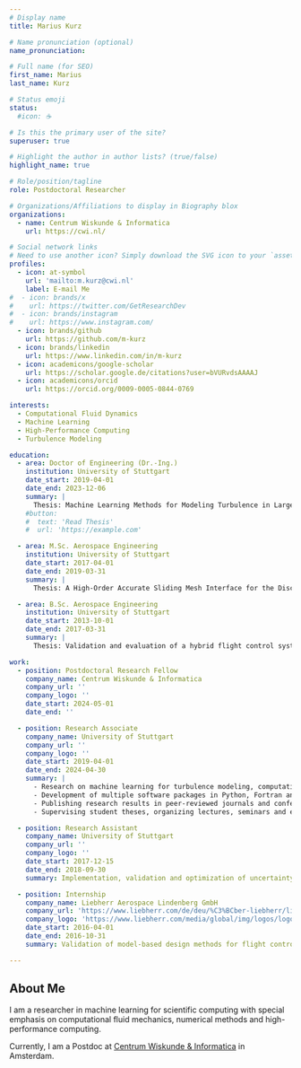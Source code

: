 ```yaml
---
# Display name
title: Marius Kurz

# Name pronunciation (optional)
name_pronunciation: 

# Full name (for SEO)
first_name: Marius
last_name: Kurz

# Status emoji
status:
  #icon: ☕️

# Is this the primary user of the site?
superuser: true

# Highlight the author in author lists? (true/false)
highlight_name: true

# Role/position/tagline
role: Postdoctoral Researcher

# Organizations/Affiliations to display in Biography blox
organizations:
  - name: Centrum Wiskunde & Informatica
    url: https://cwi.nl/

# Social network links
# Need to use another icon? Simply download the SVG icon to your `assets/media/icons/` folder.
profiles:
  - icon: at-symbol
    url: 'mailto:m.kurz@cwi.nl'
    label: E-mail Me
#  - icon: brands/x
#    url: https://twitter.com/GetResearchDev
#  - icon: brands/instagram
#    url: https://www.instagram.com/
  - icon: brands/github
    url: https://github.com/m-kurz
  - icon: brands/linkedin
    url: https://www.linkedin.com/in/m-kurz
  - icon: academicons/google-scholar
    url: https://scholar.google.de/citations?user=bVURvdsAAAAJ
  - icon: academicons/orcid
    url: https://orcid.org/0009-0005-0844-0769

interests:
  - Computational Fluid Dynamics
  - Machine Learning
  - High-Performance Computing
  - Turbulence Modeling

education:
  - area: Doctor of Engineering (Dr.-Ing.)
    institution: University of Stuttgart
    date_start: 2019-04-01
    date_end: 2023-12-06
    summary: |
      Thesis: Machine Learning Methods for Modeling Turbulence in Large Eddy Simulations
    #button:
    #  text: 'Read Thesis'
    #  url: 'https://example.com'

  - area: M.Sc. Aerospace Engineering
    institution: University of Stuttgart
    date_start: 2017-04-01
    date_end: 2019-03-31
    summary: |
      Thesis: A High-Order Accurate Sliding Mesh Interface for the Discontinuous Galerkin Solver FLEXI

  - area: B.Sc. Aerospace Engineering
    institution: University of Stuttgart
    date_start: 2013-10-01
    date_end: 2017-03-31
    summary: |
      Thesis: Validation and evaluation of a hybrid flight control system with regard to the avoidance of force fight

work:
  - position: Postdoctoral Research Fellow
    company_name: Centrum Wiskunde & Informatica
    company_url: ''
    company_logo: ''
    date_start: 2024-05-01
    date_end: ''

  - position: Research Associate
    company_name: University of Stuttgart
    company_url: ''
    company_logo: ''
    date_start: 2019-04-01
    date_end: 2024-04-30
    summary: |
      - Research on machine learning for turbulence modeling, computational fluid dynamics and high-performance computing
      - Development of multiple software packages in Python, Fortran and C++
      - Publishing research results in peer-reviewed journals and conferences
      - Supervising student theses, organizing lectures, seminars and exams

  - position: Research Assistant
    company_name: University of Stuttgart
    company_url: ''
    company_logo: ''
    date_start: 2017-12-15
    date_end: 2018-09-30
    summary: Implementation, validation and optimization of uncertainty quantification methods in the flow solver FLEXI

  - position: Internship
    company_name: Liebherr Aerospace Lindenberg GmbH
    company_url: 'https://www.liebherr.com/de/deu/%C3%BCber-liebherr/liebherr-weltweit/deutschland/lindenberg/aerospace-lindenberg.html'
    company_logo: 'https://www.liebherr.com/media/global/img/logos/logo_ci_liebherr_fl.svg'
    date_start: 2016-04-01
    date_end: 2016-10-31
    summary: Validation of model-based design methods for flight controllers in MATLAB/Simulink

---
```


## About Me
I am a researcher in machine learning for scientific computing with special emphasis on computational fluid mechanics, numerical methods and high-performance computing.

Currently, I am a Postdoc at [Centrum Wiskunde & Informatica](https://cwi.nl) in Amsterdam.
